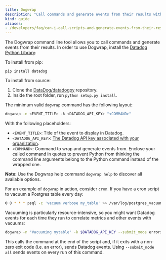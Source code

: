 ```yaml
---
title: Dogwrap
description: "Call commands and generate events from their results with Dogwrap"
kind: guide
aliases:
- /developers/faq/can-i-call-scripts-and-generate-events-from-their-results
---
```


The Dogwrap command line tool allows you to call commands and generate events from their results. In order to use Dogwrap, install the [Datadog Python Library][1]:

To install from pip:

```text
pip install datadog
```

To install from source:

1. Clone the [DataDog/datadogpy][1] repository.
2. Inside the root folder, run `python setup.py install`.

The minimum valid `dogwrap` command has the following layout:

```bash
dogwrap -n <EVENT_TITLE> -k <DATADOG_API_KEY> "<COMMAND>"
```

With the following placeholders:

* `<EVENT_TITLE>`: Title of the event to display in Datadog.
* `<DATADOG_API_KEY>`: [The Datadog API key associated with your organization][2].
* `<COMMAND>`: Command to wrap and generate events from. Enclose your called command in quotes to prevent Python from thinking the command line arguments belong to the Python command instead of the wrapped one.

**Note**: Use the Dogwrap help command `dogwrap help` to discover all available options.

For an example of `dogwrap` in action, consider `cron`. If you have a cron script to vacuum a Postgres table every day:

```bash
0 0 * * * psql -c 'vacuum verbose my_table' >> /var/log/postgres_vacuums.log 2>&1
```

Vacuuming is particularly resource-intensive, so you might want Datadog events for each time they run to correlate metrics and other events with vacuums:

```bash
dogwrap -n "Vacuuming mytable" -k $DATADOG_API_KEY --submit_mode errors "psql -c 'vacuum verbose my_table' 2>&1 /var/log/postgres_vacuums.log"
```

This calls the command at the end of the script and, if it exits with a non-zero exit code (i.e. an error), sends Datadog events. Using `--submit_mode all` sends events on every run of this command.

[1]: https://github.com/DataDog/datadogpy
[2]: https://app.datadoghq.com/account/settings#api
